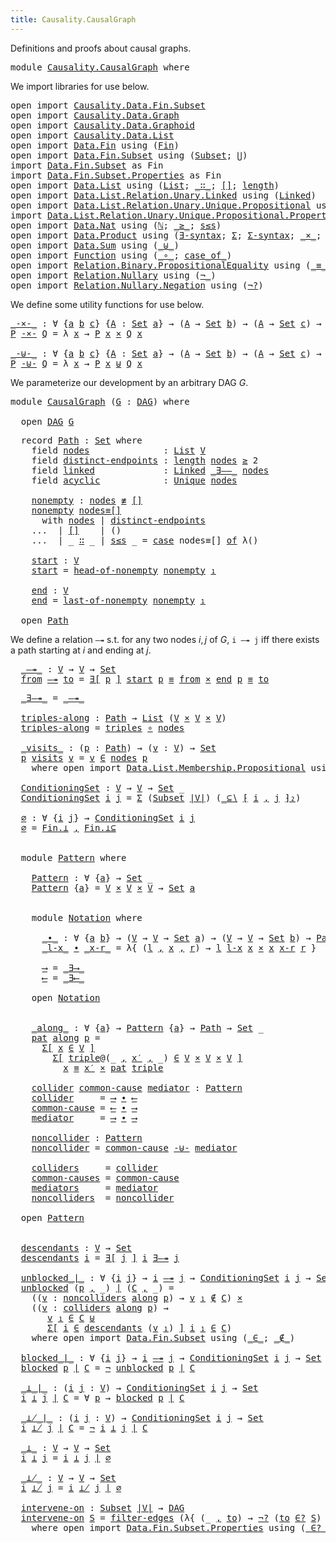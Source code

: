 ```yaml
---
title: Causality.CausalGraph
---
```



Definitions and proofs about causal graphs.

<pre class="Agda"><a id="93" class="Keyword">module</a> <a id="100" href="Causality.CausalGraph.html" class="Module">Causality.CausalGraph</a> <a id="122" class="Keyword">where</a>
</pre>
We import libraries for use below.

<pre class="Agda"><a id="177" class="Keyword">open</a> <a id="182" class="Keyword">import</a> <a id="189" href="Causality.Data.Fin.Subset.html" class="Module">Causality.Data.Fin.Subset</a>
<a id="215" class="Keyword">open</a> <a id="220" class="Keyword">import</a> <a id="227" href="Causality.Data.Graph.html" class="Module">Causality.Data.Graph</a>
<a id="248" class="Keyword">open</a> <a id="253" class="Keyword">import</a> <a id="260" href="Causality.Data.Graphoid.html" class="Module">Causality.Data.Graphoid</a>
<a id="284" class="Keyword">open</a> <a id="289" class="Keyword">import</a> <a id="296" href="Causality.Data.List.html" class="Module">Causality.Data.List</a>
<a id="316" class="Keyword">open</a> <a id="321" class="Keyword">import</a> <a id="328" href="Data.Fin.html" class="Module">Data.Fin</a> <a id="337" class="Keyword">using</a> <a id="343" class="Symbol">(</a><a id="344" href="Data.Fin.Base.html#1126" class="Datatype">Fin</a><a id="347" class="Symbol">)</a>
<a id="349" class="Keyword">open</a> <a id="354" class="Keyword">import</a> <a id="361" href="Data.Fin.Subset.html" class="Module">Data.Fin.Subset</a> <a id="377" class="Keyword">using</a> <a id="383" class="Symbol">(</a><a id="384" href="Data.Fin.Subset.html#1208" class="Function">Subset</a><a id="390" class="Symbol">;</a> <a id="392" href="Data.Fin.Subset.html#2527" class="Function">⋃</a><a id="393" class="Symbol">)</a>
<a id="395" class="Keyword">import</a> <a id="402" href="Data.Fin.Subset.html" class="Module">Data.Fin.Subset</a> <a id="418" class="Symbol">as</a> <a id="421" class="Module">Fin</a>
<a id="425" class="Keyword">import</a> <a id="432" href="Data.Fin.Subset.Properties.html" class="Module">Data.Fin.Subset.Properties</a> <a id="459" class="Symbol">as</a> <a id="462" class="Module">Fin</a>
<a id="466" class="Keyword">open</a> <a id="471" class="Keyword">import</a> <a id="478" href="Data.List.html" class="Module">Data.List</a> <a id="488" class="Keyword">using</a> <a id="494" class="Symbol">(</a><a id="495" href="Agda.Builtin.List.html#130" class="Datatype">List</a><a id="499" class="Symbol">;</a> <a id="501" href="Agda.Builtin.List.html#182" class="InductiveConstructor Operator">_∷_</a><a id="504" class="Symbol">;</a> <a id="506" href="Data.List.Base.html#10383" class="InductiveConstructor">[]</a><a id="508" class="Symbol">;</a> <a id="510" href="Data.List.Base.html#4864" class="Function">length</a><a id="516" class="Symbol">)</a>
<a id="518" class="Keyword">open</a> <a id="523" class="Keyword">import</a> <a id="530" href="Data.List.Relation.Unary.Linked.html" class="Module">Data.List.Relation.Unary.Linked</a> <a id="562" class="Keyword">using</a> <a id="568" class="Symbol">(</a><a id="569" href="Data.List.Relation.Unary.Linked.html#1390" class="Datatype">Linked</a><a id="575" class="Symbol">)</a>
<a id="577" class="Keyword">open</a> <a id="582" class="Keyword">import</a> <a id="589" href="Data.List.Relation.Unary.Unique.Propositional.html" class="Module">Data.List.Relation.Unary.Unique.Propositional</a> <a id="635" class="Keyword">using</a> <a id="641" class="Symbol">(</a><a id="642" href="Data.List.Relation.Unary.Unique.Setoid.html#719" class="Datatype">Unique</a><a id="648" class="Symbol">)</a>
<a id="650" class="Keyword">import</a> <a id="657" href="Data.List.Relation.Unary.Unique.Propositional.Properties.html" class="Module">Data.List.Relation.Unary.Unique.Propositional.Properties</a> <a id="714" class="Symbol">as</a> <a id="717" class="Module">Unique</a>
<a id="724" class="Keyword">open</a> <a id="729" class="Keyword">import</a> <a id="736" href="Data.Nat.html" class="Module">Data.Nat</a> <a id="745" class="Keyword">using</a> <a id="751" class="Symbol">(</a><a id="752" href="Agda.Builtin.Nat.html#186" class="Datatype">ℕ</a><a id="753" class="Symbol">;</a> <a id="755" href="Data.Nat.Base.html#1679" class="Function Operator">_≥_</a><a id="758" class="Symbol">;</a> <a id="760" href="Data.Nat.Base.html#1600" class="InductiveConstructor">s≤s</a><a id="763" class="Symbol">)</a>
<a id="765" class="Keyword">open</a> <a id="770" class="Keyword">import</a> <a id="777" href="Data.Product.html" class="Module">Data.Product</a> <a id="790" class="Keyword">using</a> <a id="796" class="Symbol">(</a><a id="797" href="Data.Product.html#1806" class="Function">∃-syntax</a><a id="805" class="Symbol">;</a> <a id="807" href="Agda.Builtin.Sigma.html#148" class="Record">Σ</a><a id="808" class="Symbol">;</a> <a id="810" href="Data.Product.html#916" class="Function">Σ-syntax</a><a id="818" class="Symbol">;</a> <a id="820" href="Data.Product.html#1167" class="Function Operator">_×_</a><a id="823" class="Symbol">;</a> <a id="825" href="Agda.Builtin.Sigma.html#218" class="InductiveConstructor Operator">_,_</a><a id="828" class="Symbol">)</a> <a id="830" class="Keyword">renaming</a> <a id="839" class="Symbol">(</a><a id="840" href="Agda.Builtin.Sigma.html#234" class="Field">proj₁</a> <a id="846" class="Symbol">to</a> <a id="849" class="Field">_₁</a><a id="851" class="Symbol">)</a>
<a id="853" class="Keyword">open</a> <a id="858" class="Keyword">import</a> <a id="865" href="Data.Sum.html" class="Module">Data.Sum</a> <a id="874" class="Keyword">using</a> <a id="880" class="Symbol">(</a><a id="881" href="Data.Sum.Base.html#734" class="Datatype Operator">_⊎_</a><a id="884" class="Symbol">)</a>
<a id="886" class="Keyword">open</a> <a id="891" class="Keyword">import</a> <a id="898" href="Function.html" class="Module">Function</a> <a id="907" class="Keyword">using</a> <a id="913" class="Symbol">(</a><a id="914" href="Function.Base.html#1031" class="Function Operator">_∘_</a><a id="917" class="Symbol">;</a> <a id="919" href="Function.Base.html#4121" class="Function Operator">case_of_</a><a id="927" class="Symbol">)</a>
<a id="929" class="Keyword">open</a> <a id="934" class="Keyword">import</a> <a id="941" href="Relation.Binary.PropositionalEquality.html" class="Module">Relation.Binary.PropositionalEquality</a> <a id="979" class="Keyword">using</a> <a id="985" class="Symbol">(</a><a id="986" href="Agda.Builtin.Equality.html#133" class="Datatype Operator">_≡_</a><a id="989" class="Symbol">;</a> <a id="991" href="Relation.Binary.PropositionalEquality.Core.html#830" class="Function Operator">_≢_</a><a id="994" class="Symbol">;</a> <a id="996" href="Agda.Builtin.Equality.html#190" class="InductiveConstructor">refl</a><a id="1000" class="Symbol">)</a>
<a id="1002" class="Keyword">open</a> <a id="1007" class="Keyword">import</a> <a id="1014" href="Relation.Nullary.html" class="Module">Relation.Nullary</a> <a id="1031" class="Keyword">using</a> <a id="1037" class="Symbol">(</a><a id="1038" href="Relation.Nullary.html#656" class="Function Operator">¬_</a><a id="1040" class="Symbol">)</a>
<a id="1042" class="Keyword">open</a> <a id="1047" class="Keyword">import</a> <a id="1054" href="Relation.Nullary.Negation.html" class="Module">Relation.Nullary.Negation</a> <a id="1080" class="Keyword">using</a> <a id="1086" class="Symbol">(</a><a id="1087" href="Relation.Nullary.Negation.Core.html#1355" class="Function">¬?</a><a id="1089" class="Symbol">)</a>
</pre>
We define some utility functions for use below.

<pre class="Agda"><a id="_-×-_"></a><a id="1153" href="Causality.CausalGraph.html#1153" class="Function Operator">_-×-_</a> <a id="1159" class="Symbol">:</a> <a id="1161" class="Symbol">∀</a> <a id="1163" class="Symbol">{</a><a id="1164" href="Causality.CausalGraph.html#1164" class="Bound">a</a> <a id="1166" href="Causality.CausalGraph.html#1166" class="Bound">b</a> <a id="1168" href="Causality.CausalGraph.html#1168" class="Bound">c</a><a id="1169" class="Symbol">}</a> <a id="1171" class="Symbol">{</a><a id="1172" href="Causality.CausalGraph.html#1172" class="Bound">A</a> <a id="1174" class="Symbol">:</a> <a id="1176" href="Agda.Primitive.html#320" class="Primitive">Set</a> <a id="1180" href="Causality.CausalGraph.html#1164" class="Bound">a</a><a id="1181" class="Symbol">}</a> <a id="1183" class="Symbol">→</a> <a id="1185" class="Symbol">(</a><a id="1186" href="Causality.CausalGraph.html#1172" class="Bound">A</a> <a id="1188" class="Symbol">→</a> <a id="1190" href="Agda.Primitive.html#320" class="Primitive">Set</a> <a id="1194" href="Causality.CausalGraph.html#1166" class="Bound">b</a><a id="1195" class="Symbol">)</a> <a id="1197" class="Symbol">→</a> <a id="1199" class="Symbol">(</a><a id="1200" href="Causality.CausalGraph.html#1172" class="Bound">A</a> <a id="1202" class="Symbol">→</a> <a id="1204" href="Agda.Primitive.html#320" class="Primitive">Set</a> <a id="1208" href="Causality.CausalGraph.html#1168" class="Bound">c</a><a id="1209" class="Symbol">)</a> <a id="1211" class="Symbol">→</a> <a id="1213" class="Symbol">(</a><a id="1214" href="Causality.CausalGraph.html#1172" class="Bound">A</a> <a id="1216" class="Symbol">→</a> <a id="1218" href="Agda.Primitive.html#320" class="Primitive">Set</a> <a id="1222" class="Symbol">_)</a>
<a id="1225" href="Causality.CausalGraph.html#1225" class="Bound">P</a> <a id="1227" href="Causality.CausalGraph.html#1153" class="Function Operator">-×-</a> <a id="1231" href="Causality.CausalGraph.html#1231" class="Bound">Q</a> <a id="1233" class="Symbol">=</a> <a id="1235" class="Symbol">λ</a> <a id="1237" href="Causality.CausalGraph.html#1237" class="Bound">x</a> <a id="1239" class="Symbol">→</a> <a id="1241" href="Causality.CausalGraph.html#1225" class="Bound">P</a> <a id="1243" href="Causality.CausalGraph.html#1237" class="Bound">x</a> <a id="1245" href="Data.Product.html#1167" class="Function Operator">×</a> <a id="1247" href="Causality.CausalGraph.html#1231" class="Bound">Q</a> <a id="1249" href="Causality.CausalGraph.html#1237" class="Bound">x</a>

<a id="_-⊎-_"></a><a id="1252" href="Causality.CausalGraph.html#1252" class="Function Operator">_-⊎-_</a> <a id="1258" class="Symbol">:</a> <a id="1260" class="Symbol">∀</a> <a id="1262" class="Symbol">{</a><a id="1263" href="Causality.CausalGraph.html#1263" class="Bound">a</a> <a id="1265" href="Causality.CausalGraph.html#1265" class="Bound">b</a> <a id="1267" href="Causality.CausalGraph.html#1267" class="Bound">c</a><a id="1268" class="Symbol">}</a> <a id="1270" class="Symbol">{</a><a id="1271" href="Causality.CausalGraph.html#1271" class="Bound">A</a> <a id="1273" class="Symbol">:</a> <a id="1275" href="Agda.Primitive.html#320" class="Primitive">Set</a> <a id="1279" href="Causality.CausalGraph.html#1263" class="Bound">a</a><a id="1280" class="Symbol">}</a> <a id="1282" class="Symbol">→</a> <a id="1284" class="Symbol">(</a><a id="1285" href="Causality.CausalGraph.html#1271" class="Bound">A</a> <a id="1287" class="Symbol">→</a> <a id="1289" href="Agda.Primitive.html#320" class="Primitive">Set</a> <a id="1293" href="Causality.CausalGraph.html#1265" class="Bound">b</a><a id="1294" class="Symbol">)</a> <a id="1296" class="Symbol">→</a> <a id="1298" class="Symbol">(</a><a id="1299" href="Causality.CausalGraph.html#1271" class="Bound">A</a> <a id="1301" class="Symbol">→</a> <a id="1303" href="Agda.Primitive.html#320" class="Primitive">Set</a> <a id="1307" href="Causality.CausalGraph.html#1267" class="Bound">c</a><a id="1308" class="Symbol">)</a> <a id="1310" class="Symbol">→</a> <a id="1312" class="Symbol">(</a><a id="1313" href="Causality.CausalGraph.html#1271" class="Bound">A</a> <a id="1315" class="Symbol">→</a> <a id="1317" href="Agda.Primitive.html#320" class="Primitive">Set</a> <a id="1321" class="Symbol">_)</a>
<a id="1324" href="Causality.CausalGraph.html#1324" class="Bound">P</a> <a id="1326" href="Causality.CausalGraph.html#1252" class="Function Operator">-⊎-</a> <a id="1330" href="Causality.CausalGraph.html#1330" class="Bound">Q</a> <a id="1332" class="Symbol">=</a> <a id="1334" class="Symbol">λ</a> <a id="1336" href="Causality.CausalGraph.html#1336" class="Bound">x</a> <a id="1338" class="Symbol">→</a> <a id="1340" href="Causality.CausalGraph.html#1324" class="Bound">P</a> <a id="1342" href="Causality.CausalGraph.html#1336" class="Bound">x</a> <a id="1344" href="Data.Sum.Base.html#734" class="Datatype Operator">⊎</a> <a id="1346" href="Causality.CausalGraph.html#1330" class="Bound">Q</a> <a id="1348" href="Causality.CausalGraph.html#1336" class="Bound">x</a>
</pre>
We parameterize our development by an arbitrary DAG $G$.

<pre class="Agda"><a id="1421" class="Keyword">module</a> <a id="CausalGraph"></a><a id="1428" href="Causality.CausalGraph.html#1428" class="Module">CausalGraph</a> <a id="1440" class="Symbol">(</a><a id="1441" href="Causality.CausalGraph.html#1441" class="Bound">G</a> <a id="1443" class="Symbol">:</a> <a id="1445" href="Causality.Data.Graph.html#2250" class="Record">DAG</a><a id="1448" class="Symbol">)</a> <a id="1450" class="Keyword">where</a>

  <a id="1459" class="Keyword">open</a> <a id="1464" href="Causality.Data.Graph.html#2250" class="Module">DAG</a> <a id="1468" href="Causality.CausalGraph.html#1441" class="Bound">G</a>
</pre>
<pre class="Agda">  <a id="1485" class="Keyword">record</a> <a id="CausalGraph.Path"></a><a id="1492" href="Causality.CausalGraph.html#1492" class="Record">Path</a> <a id="1497" class="Symbol">:</a> <a id="1499" href="Agda.Primitive.html#320" class="Primitive">Set</a> <a id="1503" class="Keyword">where</a>
    <a id="1513" class="Keyword">field</a> <a id="CausalGraph.Path.nodes"></a><a id="1519" href="Causality.CausalGraph.html#1519" class="Field">nodes</a>              <a id="1538" class="Symbol">:</a> <a id="1540" href="Agda.Builtin.List.html#130" class="Datatype">List</a> <a id="1545" href="Causality.Data.Graph.html#709" class="Function">V</a>
    <a id="1551" class="Keyword">field</a> <a id="CausalGraph.Path.distinct-endpoints"></a><a id="1557" href="Causality.CausalGraph.html#1557" class="Field">distinct-endpoints</a> <a id="1576" class="Symbol">:</a> <a id="1578" href="Data.List.Base.html#4864" class="Function">length</a> <a id="1585" href="Causality.CausalGraph.html#1519" class="Field">nodes</a> <a id="1591" href="Data.Nat.Base.html#1679" class="Function Operator">≥</a> <a id="1593" class="Number">2</a>
    <a id="1599" class="Keyword">field</a> <a id="CausalGraph.Path.linked"></a><a id="1605" href="Causality.CausalGraph.html#1605" class="Field">linked</a>             <a id="1624" class="Symbol">:</a> <a id="1626" href="Data.List.Relation.Unary.Linked.html#1390" class="Datatype">Linked</a> <a id="1633" href="Causality.Data.Graph.html#949" class="Function Operator">_∃——_</a> <a id="1639" href="Causality.CausalGraph.html#1519" class="Field">nodes</a>
    <a id="1649" class="Keyword">field</a> <a id="CausalGraph.Path.acyclic"></a><a id="1655" href="Causality.CausalGraph.html#1655" class="Field">acyclic</a>            <a id="1674" class="Symbol">:</a> <a id="1676" href="Data.List.Relation.Unary.Unique.Setoid.html#719" class="Datatype">Unique</a> <a id="1683" href="Causality.CausalGraph.html#1519" class="Field">nodes</a>

    <a id="CausalGraph.Path.nonempty"></a><a id="1694" href="Causality.CausalGraph.html#1694" class="Function">nonempty</a> <a id="1703" class="Symbol">:</a> <a id="1705" href="Causality.CausalGraph.html#1519" class="Field">nodes</a> <a id="1711" href="Relation.Binary.PropositionalEquality.Core.html#830" class="Function Operator">≢</a> <a id="1713" href="Agda.Builtin.List.html#167" class="InductiveConstructor">[]</a>
    <a id="1720" href="Causality.CausalGraph.html#1694" class="Function">nonempty</a> <a id="1729" href="Causality.CausalGraph.html#1729" class="Bound">nodes≡[]</a>
      <a id="1744" class="Keyword">with</a> <a id="1749" href="Causality.CausalGraph.html#1519" class="Field">nodes</a> <a id="1755" class="Symbol">|</a> <a id="1757" href="Causality.CausalGraph.html#1557" class="Field">distinct-endpoints</a>
    <a id="1780" class="Symbol">...</a>  <a id="1785" class="Symbol">|</a> <a id="1787" href="Agda.Builtin.List.html#167" class="InductiveConstructor">[]</a>    <a id="1793" class="Symbol">|</a> <a id="1795" class="Symbol">()</a>
    <a id="1802" class="Symbol">...</a>  <a id="1807" class="Symbol">|</a> <a id="1809" class="Symbol">_</a> <a id="1811" href="Agda.Builtin.List.html#182" class="InductiveConstructor Operator">∷</a> <a id="1813" class="Symbol">_</a> <a id="1815" class="Symbol">|</a> <a id="1817" href="Data.Nat.Base.html#1600" class="InductiveConstructor">s≤s</a> <a id="1821" class="Symbol">_</a> <a id="1823" class="Symbol">=</a> <a id="1825" href="Function.Base.html#4121" class="Function Operator">case</a> <a id="1830" class="Bound">nodes≡[]</a> <a id="1839" href="Function.Base.html#4121" class="Function Operator">of</a> <a id="1842" class="Symbol">λ()</a>

    <a id="CausalGraph.Path.start"></a><a id="1851" href="Causality.CausalGraph.html#1851" class="Function">start</a> <a id="1857" class="Symbol">:</a> <a id="1859" href="Causality.Data.Graph.html#709" class="Function">V</a>
    <a id="1865" href="Causality.CausalGraph.html#1851" class="Function">start</a> <a id="1871" class="Symbol">=</a> <a id="1873" href="Causality.Data.List.html#1122" class="Function">head-of-nonempty</a> <a id="1890" href="Causality.CausalGraph.html#1694" class="Function">nonempty</a> <a id="1899" href="Causality.CausalGraph.html#849" class="Field Operator">₁</a>

    <a id="CausalGraph.Path.end"></a><a id="1906" href="Causality.CausalGraph.html#1906" class="Function">end</a> <a id="1910" class="Symbol">:</a> <a id="1912" href="Causality.Data.Graph.html#709" class="Function">V</a>
    <a id="1918" href="Causality.CausalGraph.html#1906" class="Function">end</a> <a id="1922" class="Symbol">=</a> <a id="1924" href="Causality.Data.List.html#839" class="Function">last-of-nonempty</a> <a id="1941" href="Causality.CausalGraph.html#1694" class="Function">nonempty</a> <a id="1950" href="Causality.CausalGraph.html#849" class="Field Operator">₁</a>

  <a id="1955" class="Keyword">open</a> <a id="1960" href="Causality.CausalGraph.html#1492" class="Module">Path</a>
</pre>
We define a relation `—↠` s.t. for any two nodes $i, j$ of $G$, `i —↠ j` iff there exists a path starting at $i$ and ending at $j$.

<pre class="Agda">  <a id="CausalGraph._—↠_"></a><a id="2113" href="Causality.CausalGraph.html#2113" class="Function Operator">_—↠_</a> <a id="2118" class="Symbol">:</a> <a id="2120" href="Causality.Data.Graph.html#709" class="Function">V</a> <a id="2122" class="Symbol">→</a> <a id="2124" href="Causality.Data.Graph.html#709" class="Function">V</a> <a id="2126" class="Symbol">→</a> <a id="2128" href="Agda.Primitive.html#320" class="Primitive">Set</a>
  <a id="2134" href="Causality.CausalGraph.html#2134" class="Bound">from</a> <a id="2139" href="Causality.CausalGraph.html#2113" class="Function Operator">—↠</a> <a id="2142" href="Causality.CausalGraph.html#2142" class="Bound">to</a> <a id="2145" class="Symbol">=</a> <a id="2147" href="Data.Product.html#1806" class="Function">∃[</a> <a id="2150" href="Causality.CausalGraph.html#2150" class="Bound">p</a> <a id="2152" href="Data.Product.html#1806" class="Function">]</a> <a id="2154" href="Causality.CausalGraph.html#1851" class="Function">start</a> <a id="2160" href="Causality.CausalGraph.html#2150" class="Bound">p</a> <a id="2162" href="Agda.Builtin.Equality.html#133" class="Datatype Operator">≡</a> <a id="2164" href="Causality.CausalGraph.html#2134" class="Bound">from</a> <a id="2169" href="Data.Product.html#1167" class="Function Operator">×</a> <a id="2171" href="Causality.CausalGraph.html#1906" class="Function">end</a> <a id="2175" href="Causality.CausalGraph.html#2150" class="Bound">p</a> <a id="2177" href="Agda.Builtin.Equality.html#133" class="Datatype Operator">≡</a> <a id="2179" href="Causality.CausalGraph.html#2142" class="Bound">to</a>
</pre>


<pre class="Agda">  <a id="CausalGraph._∃—↠_"></a><a id="2199" href="Causality.CausalGraph.html#2199" class="Function Operator">_∃—↠_</a> <a id="2205" class="Symbol">=</a> <a id="2207" href="Causality.CausalGraph.html#2113" class="Function Operator">_—↠_</a>

  <a id="CausalGraph.triples-along"></a><a id="2215" href="Causality.CausalGraph.html#2215" class="Function">triples-along</a> <a id="2229" class="Symbol">:</a> <a id="2231" href="Causality.CausalGraph.html#1492" class="Record">Path</a> <a id="2236" class="Symbol">→</a> <a id="2238" href="Agda.Builtin.List.html#130" class="Datatype">List</a> <a id="2243" class="Symbol">(</a><a id="2244" href="Causality.Data.Graph.html#709" class="Function">V</a> <a id="2246" href="Data.Product.html#1167" class="Function Operator">×</a> <a id="2248" href="Causality.Data.Graph.html#709" class="Function">V</a> <a id="2250" href="Data.Product.html#1167" class="Function Operator">×</a> <a id="2252" href="Causality.Data.Graph.html#709" class="Function">V</a><a id="2253" class="Symbol">)</a>
  <a id="2257" href="Causality.CausalGraph.html#2215" class="Function">triples-along</a> <a id="2271" class="Symbol">=</a> <a id="2273" href="Causality.Data.List.html#372" class="Function">triples</a> <a id="2281" href="Function.Base.html#1031" class="Function Operator">∘</a> <a id="2283" href="Causality.CausalGraph.html#1519" class="Field">nodes</a>

  <a id="CausalGraph._visits_"></a><a id="2292" href="Causality.CausalGraph.html#2292" class="Function Operator">_visits_</a> <a id="2301" class="Symbol">:</a> <a id="2303" class="Symbol">(</a><a id="2304" href="Causality.CausalGraph.html#2304" class="Bound">p</a> <a id="2306" class="Symbol">:</a> <a id="2308" href="Causality.CausalGraph.html#1492" class="Record">Path</a><a id="2312" class="Symbol">)</a> <a id="2314" class="Symbol">→</a> <a id="2316" class="Symbol">(</a><a id="2317" href="Causality.CausalGraph.html#2317" class="Bound">v</a> <a id="2319" class="Symbol">:</a> <a id="2321" href="Causality.Data.Graph.html#709" class="Function">V</a><a id="2322" class="Symbol">)</a> <a id="2324" class="Symbol">→</a> <a id="2326" href="Agda.Primitive.html#320" class="Primitive">Set</a>
  <a id="2332" href="Causality.CausalGraph.html#2332" class="Bound">p</a> <a id="2334" href="Causality.CausalGraph.html#2292" class="Function Operator">visits</a> <a id="2341" href="Causality.CausalGraph.html#2341" class="Bound">v</a> <a id="2343" class="Symbol">=</a> <a id="2345" href="Causality.CausalGraph.html#2341" class="Bound">v</a> <a id="2347" href="Data.List.Membership.Setoid.html#887" class="Function Operator">∈</a> <a id="2349" href="Causality.CausalGraph.html#1519" class="Field">nodes</a> <a id="2355" href="Causality.CausalGraph.html#2332" class="Bound">p</a>
    <a id="2361" class="Keyword">where</a> <a id="2367" class="Keyword">open</a> <a id="2372" class="Keyword">import</a> <a id="2379" href="Data.List.Membership.Propositional.html" class="Module">Data.List.Membership.Propositional</a> <a id="2414" class="Keyword">using</a> <a id="2420" class="Symbol">(</a><a id="2421" href="Data.List.Membership.Setoid.html#887" class="Function Operator">_∈_</a><a id="2424" class="Symbol">)</a>

  <a id="CausalGraph.ConditioningSet"></a><a id="2429" href="Causality.CausalGraph.html#2429" class="Function">ConditioningSet</a> <a id="2445" class="Symbol">:</a> <a id="2447" href="Causality.Data.Graph.html#709" class="Function">V</a> <a id="2449" class="Symbol">→</a> <a id="2451" href="Causality.Data.Graph.html#709" class="Function">V</a> <a id="2453" class="Symbol">→</a> <a id="2455" href="Agda.Primitive.html#320" class="Primitive">Set</a> <a id="2459" class="Symbol">_</a>
  <a id="2463" href="Causality.CausalGraph.html#2429" class="Function">ConditioningSet</a> <a id="2479" href="Causality.CausalGraph.html#2479" class="Bound">i</a> <a id="2481" href="Causality.CausalGraph.html#2481" class="Bound">j</a> <a id="2483" class="Symbol">=</a> <a id="2485" href="Agda.Builtin.Sigma.html#148" class="Record">Σ</a> <a id="2487" class="Symbol">(</a><a id="2488" href="Data.Fin.Subset.html#1208" class="Function">Subset</a> <a id="2495" href="Causality.Data.Graph.html#698" class="Function">|V|</a><a id="2498" class="Symbol">)</a> <a id="2500" class="Symbol">(</a><a id="2501" href="Causality.Data.Fin.Subset.html#287" class="Function Operator">_⊆∖</a> <a id="2505" href="Causality.Data.Fin.Subset.html#350" class="Function Operator">⁅</a> <a id="2507" href="Causality.CausalGraph.html#2479" class="Bound">i</a> <a id="2509" href="Agda.Builtin.Sigma.html#218" class="InductiveConstructor Operator">,</a> <a id="2511" href="Causality.CausalGraph.html#2481" class="Bound">j</a> <a id="2513" href="Causality.Data.Fin.Subset.html#350" class="Function Operator">⁆₂</a><a id="2515" class="Symbol">)</a>

  <a id="CausalGraph.∅"></a><a id="2520" href="Causality.CausalGraph.html#2520" class="Function">∅</a> <a id="2522" class="Symbol">:</a> <a id="2524" class="Symbol">∀</a> <a id="2526" class="Symbol">{</a><a id="2527" href="Causality.CausalGraph.html#2527" class="Bound">i</a> <a id="2529" href="Causality.CausalGraph.html#2529" class="Bound">j</a><a id="2530" class="Symbol">}</a> <a id="2532" class="Symbol">→</a> <a id="2534" href="Causality.CausalGraph.html#2429" class="Function">ConditioningSet</a> <a id="2550" href="Causality.CausalGraph.html#2527" class="Bound">i</a> <a id="2552" href="Causality.CausalGraph.html#2529" class="Bound">j</a>
  <a id="2556" href="Causality.CausalGraph.html#2520" class="Function">∅</a> <a id="2558" class="Symbol">=</a> <a id="2560" href="Data.Fin.Subset.html#1357" class="Function">Fin.⊥</a> <a id="2566" href="Agda.Builtin.Sigma.html#218" class="InductiveConstructor Operator">,</a> <a id="2568" href="Data.Fin.Subset.Properties.html#4358" class="Function">Fin.⊥⊆</a>


  <a id="2579" class="Keyword">module</a> <a id="CausalGraph.Pattern"></a><a id="2586" href="Causality.CausalGraph.html#2586" class="Module">Pattern</a> <a id="2594" class="Keyword">where</a>

    <a id="CausalGraph.Pattern.Pattern"></a><a id="2605" href="Causality.CausalGraph.html#2605" class="Function">Pattern</a> <a id="2613" class="Symbol">:</a> <a id="2615" class="Symbol">∀</a> <a id="2617" class="Symbol">{</a><a id="2618" href="Causality.CausalGraph.html#2618" class="Bound">a</a><a id="2619" class="Symbol">}</a> <a id="2621" class="Symbol">→</a> <a id="2623" href="Agda.Primitive.html#320" class="Primitive">Set</a> <a id="2627" class="Symbol">_</a>
    <a id="2633" href="Causality.CausalGraph.html#2605" class="Function">Pattern</a> <a id="2641" class="Symbol">{</a><a id="2642" href="Causality.CausalGraph.html#2642" class="Bound">a</a><a id="2643" class="Symbol">}</a> <a id="2645" class="Symbol">=</a> <a id="2647" href="Causality.Data.Graph.html#709" class="Function">V</a> <a id="2649" href="Data.Product.html#1167" class="Function Operator">×</a> <a id="2651" href="Causality.Data.Graph.html#709" class="Function">V</a> <a id="2653" href="Data.Product.html#1167" class="Function Operator">×</a> <a id="2655" href="Causality.Data.Graph.html#709" class="Function">V</a> <a id="2657" class="Symbol">→</a> <a id="2659" href="Agda.Primitive.html#320" class="Primitive">Set</a> <a id="2663" href="Causality.CausalGraph.html#2642" class="Bound">a</a>


    <a id="2671" class="Keyword">module</a> <a id="CausalGraph.Pattern.Notation"></a><a id="2678" href="Causality.CausalGraph.html#2678" class="Module">Notation</a> <a id="2687" class="Keyword">where</a>

      <a id="CausalGraph.Pattern.Notation._∙_"></a><a id="2700" href="Causality.CausalGraph.html#2700" class="Function Operator">_∙_</a> <a id="2704" class="Symbol">:</a> <a id="2706" class="Symbol">∀</a> <a id="2708" class="Symbol">{</a><a id="2709" href="Causality.CausalGraph.html#2709" class="Bound">a</a> <a id="2711" href="Causality.CausalGraph.html#2711" class="Bound">b</a><a id="2712" class="Symbol">}</a> <a id="2714" class="Symbol">→</a> <a id="2716" class="Symbol">(</a><a id="2717" href="Causality.Data.Graph.html#709" class="Function">V</a> <a id="2719" class="Symbol">→</a> <a id="2721" href="Causality.Data.Graph.html#709" class="Function">V</a> <a id="2723" class="Symbol">→</a> <a id="2725" href="Agda.Primitive.html#320" class="Primitive">Set</a> <a id="2729" href="Causality.CausalGraph.html#2709" class="Bound">a</a><a id="2730" class="Symbol">)</a> <a id="2732" class="Symbol">→</a> <a id="2734" class="Symbol">(</a><a id="2735" href="Causality.Data.Graph.html#709" class="Function">V</a> <a id="2737" class="Symbol">→</a> <a id="2739" href="Causality.Data.Graph.html#709" class="Function">V</a> <a id="2741" class="Symbol">→</a> <a id="2743" href="Agda.Primitive.html#320" class="Primitive">Set</a> <a id="2747" href="Causality.CausalGraph.html#2711" class="Bound">b</a><a id="2748" class="Symbol">)</a> <a id="2750" class="Symbol">→</a> <a id="2752" href="Causality.CausalGraph.html#2605" class="Function">Pattern</a>
      <a id="2766" href="Causality.CausalGraph.html#2766" class="Bound Operator">_l-x_</a> <a id="2772" href="Causality.CausalGraph.html#2700" class="Function Operator">∙</a> <a id="2774" href="Causality.CausalGraph.html#2774" class="Bound Operator">_x-r_</a> <a id="2780" class="Symbol">=</a> <a id="2782" class="Symbol">λ{</a> <a id="2785" class="Symbol">(</a><a id="2786" href="Causality.CausalGraph.html#2786" class="Bound">l</a> <a id="2788" href="Agda.Builtin.Sigma.html#218" class="InductiveConstructor Operator">,</a> <a id="2790" href="Causality.CausalGraph.html#2790" class="Bound">x</a> <a id="2792" href="Agda.Builtin.Sigma.html#218" class="InductiveConstructor Operator">,</a> <a id="2794" href="Causality.CausalGraph.html#2794" class="Bound">r</a><a id="2795" class="Symbol">)</a> <a id="2797" class="Symbol">→</a> <a id="2799" href="Causality.CausalGraph.html#2786" class="Bound">l</a> <a id="2801" href="Causality.CausalGraph.html#2766" class="Bound Operator">l-x</a> <a id="2805" href="Causality.CausalGraph.html#2790" class="Bound">x</a> <a id="2807" href="Data.Product.html#1167" class="Function Operator">×</a> <a id="2809" href="Causality.CausalGraph.html#2790" class="Bound">x</a> <a id="2811" href="Causality.CausalGraph.html#2774" class="Bound Operator">x-r</a> <a id="2815" href="Causality.CausalGraph.html#2794" class="Bound">r</a> <a id="2817" class="Symbol">}</a>

      <a id="CausalGraph.Pattern.Notation.⟶"></a><a id="2826" href="Causality.CausalGraph.html#2826" class="Function">⟶</a> <a id="2828" class="Symbol">=</a> <a id="2830" href="Causality.Data.Graph.html#786" class="Function Operator">_∃⟶_</a>
      <a id="CausalGraph.Pattern.Notation.⟵"></a><a id="2841" href="Causality.CausalGraph.html#2841" class="Function">⟵</a> <a id="2843" class="Symbol">=</a> <a id="2845" href="Causality.Data.Graph.html#904" class="Function Operator">_∃⟵_</a>

    <a id="2855" class="Keyword">open</a> <a id="2860" href="Causality.CausalGraph.html#2678" class="Module">Notation</a>


    <a id="CausalGraph.Pattern._along_"></a><a id="2875" href="Causality.CausalGraph.html#2875" class="Function Operator">_along_</a> <a id="2883" class="Symbol">:</a> <a id="2885" class="Symbol">∀</a> <a id="2887" class="Symbol">{</a><a id="2888" href="Causality.CausalGraph.html#2888" class="Bound">a</a><a id="2889" class="Symbol">}</a> <a id="2891" class="Symbol">→</a> <a id="2893" href="Causality.CausalGraph.html#2605" class="Function">Pattern</a> <a id="2901" class="Symbol">{</a><a id="2902" href="Causality.CausalGraph.html#2888" class="Bound">a</a><a id="2903" class="Symbol">}</a> <a id="2905" class="Symbol">→</a> <a id="2907" href="Causality.CausalGraph.html#1492" class="Record">Path</a> <a id="2912" class="Symbol">→</a> <a id="2914" href="Agda.Primitive.html#320" class="Primitive">Set</a> <a id="2918" class="Symbol">_</a>
    <a id="2924" href="Causality.CausalGraph.html#2924" class="Bound">pat</a> <a id="2928" href="Causality.CausalGraph.html#2875" class="Function Operator">along</a> <a id="2934" href="Causality.CausalGraph.html#2934" class="Bound">p</a> <a id="2936" class="Symbol">=</a>
      <a id="2944" href="Data.Product.html#916" class="Function">Σ[</a> <a id="2947" href="Causality.CausalGraph.html#2947" class="Bound">x</a> <a id="2949" href="Data.Product.html#916" class="Function">∈</a> <a id="2951" href="Causality.Data.Graph.html#709" class="Function">V</a> <a id="2953" href="Data.Product.html#916" class="Function">]</a>
        <a id="2963" href="Data.Product.html#916" class="Function">Σ[</a> <a id="2966" href="Causality.CausalGraph.html#2966" class="Bound">triple</a><a id="2972" class="Symbol">@(_</a> <a id="2976" href="Agda.Builtin.Sigma.html#218" class="InductiveConstructor Operator">,</a> <a id="2978" href="Causality.CausalGraph.html#2978" class="Bound">x′</a> <a id="2981" href="Agda.Builtin.Sigma.html#218" class="InductiveConstructor Operator">,</a> <a id="2983" class="Symbol">_)</a> <a id="2986" href="Data.Product.html#916" class="Function">∈</a> <a id="2988" href="Causality.Data.Graph.html#709" class="Function">V</a> <a id="2990" href="Data.Product.html#1167" class="Function Operator">×</a> <a id="2992" href="Causality.Data.Graph.html#709" class="Function">V</a> <a id="2994" href="Data.Product.html#1167" class="Function Operator">×</a> <a id="2996" href="Causality.Data.Graph.html#709" class="Function">V</a> <a id="2998" href="Data.Product.html#916" class="Function">]</a>
          <a id="3010" href="Causality.CausalGraph.html#2947" class="Bound">x</a> <a id="3012" href="Agda.Builtin.Equality.html#133" class="Datatype Operator">≡</a> <a id="3014" href="Causality.CausalGraph.html#2978" class="Bound">x′</a> <a id="3017" href="Data.Product.html#1167" class="Function Operator">×</a> <a id="3019" href="Causality.CausalGraph.html#2924" class="Bound">pat</a> <a id="3023" href="Causality.CausalGraph.html#2966" class="Bound">triple</a>

    <a id="CausalGraph.Pattern.collider"></a><a id="3035" href="Causality.CausalGraph.html#3035" class="Function">collider</a> <a id="CausalGraph.Pattern.common-cause"></a><a id="3044" href="Causality.CausalGraph.html#3044" class="Function">common-cause</a> <a id="CausalGraph.Pattern.mediator"></a><a id="3057" href="Causality.CausalGraph.html#3057" class="Function">mediator</a> <a id="3066" class="Symbol">:</a> <a id="3068" href="Causality.CausalGraph.html#2605" class="Function">Pattern</a>
    <a id="3080" href="Causality.CausalGraph.html#3035" class="Function">collider</a>     <a id="3093" class="Symbol">=</a> <a id="3095" href="Causality.CausalGraph.html#2826" class="Function">⟶</a> <a id="3097" href="Causality.CausalGraph.html#2700" class="Function Operator">∙</a> <a id="3099" href="Causality.CausalGraph.html#2841" class="Function">⟵</a>
    <a id="3105" href="Causality.CausalGraph.html#3044" class="Function">common-cause</a> <a id="3118" class="Symbol">=</a> <a id="3120" href="Causality.CausalGraph.html#2841" class="Function">⟵</a> <a id="3122" href="Causality.CausalGraph.html#2700" class="Function Operator">∙</a> <a id="3124" href="Causality.CausalGraph.html#2826" class="Function">⟶</a>
    <a id="3130" href="Causality.CausalGraph.html#3057" class="Function">mediator</a>     <a id="3143" class="Symbol">=</a> <a id="3145" href="Causality.CausalGraph.html#2826" class="Function">⟶</a> <a id="3147" href="Causality.CausalGraph.html#2700" class="Function Operator">∙</a> <a id="3149" href="Causality.CausalGraph.html#2826" class="Function">⟶</a>

    <a id="CausalGraph.Pattern.noncollider"></a><a id="3156" href="Causality.CausalGraph.html#3156" class="Function">noncollider</a> <a id="3168" class="Symbol">:</a> <a id="3170" href="Causality.CausalGraph.html#2605" class="Function">Pattern</a>
    <a id="3182" href="Causality.CausalGraph.html#3156" class="Function">noncollider</a> <a id="3194" class="Symbol">=</a> <a id="3196" href="Causality.CausalGraph.html#3044" class="Function">common-cause</a> <a id="3209" href="Causality.CausalGraph.html#1252" class="Function Operator">-⊎-</a> <a id="3213" href="Causality.CausalGraph.html#3057" class="Function">mediator</a>

    <a id="CausalGraph.Pattern.colliders"></a><a id="3227" href="Causality.CausalGraph.html#3227" class="Function">colliders</a>     <a id="3241" class="Symbol">=</a> <a id="3243" href="Causality.CausalGraph.html#3035" class="Function">collider</a>
    <a id="CausalGraph.Pattern.common-causes"></a><a id="3256" href="Causality.CausalGraph.html#3256" class="Function">common-causes</a> <a id="3270" class="Symbol">=</a> <a id="3272" href="Causality.CausalGraph.html#3044" class="Function">common-cause</a>
    <a id="CausalGraph.Pattern.mediators"></a><a id="3289" href="Causality.CausalGraph.html#3289" class="Function">mediators</a>     <a id="3303" class="Symbol">=</a> <a id="3305" href="Causality.CausalGraph.html#3057" class="Function">mediator</a>
    <a id="CausalGraph.Pattern.noncolliders"></a><a id="3318" href="Causality.CausalGraph.html#3318" class="Function">noncolliders</a>  <a id="3332" class="Symbol">=</a> <a id="3334" href="Causality.CausalGraph.html#3156" class="Function">noncollider</a>

  <a id="3349" class="Keyword">open</a> <a id="3354" href="Causality.CausalGraph.html#2586" class="Module">Pattern</a>


  <a id="CausalGraph.descendants"></a><a id="3366" href="Causality.CausalGraph.html#3366" class="Function">descendants</a> <a id="3378" class="Symbol">:</a> <a id="3380" href="Causality.Data.Graph.html#709" class="Function">V</a> <a id="3382" class="Symbol">→</a> <a id="3384" href="Agda.Primitive.html#320" class="Primitive">Set</a>
  <a id="3390" href="Causality.CausalGraph.html#3366" class="Function">descendants</a> <a id="3402" href="Causality.CausalGraph.html#3402" class="Bound">i</a> <a id="3404" class="Symbol">=</a> <a id="3406" href="Data.Product.html#1806" class="Function">∃[</a> <a id="3409" href="Causality.CausalGraph.html#3409" class="Bound">j</a> <a id="3411" href="Data.Product.html#1806" class="Function">]</a> <a id="3413" href="Causality.CausalGraph.html#3402" class="Bound">i</a> <a id="3415" href="Causality.CausalGraph.html#2199" class="Function Operator">∃—↠</a> <a id="3419" href="Causality.CausalGraph.html#3409" class="Bound">j</a>

  <a id="CausalGraph.unblocked_∣_"></a><a id="3424" href="Causality.CausalGraph.html#3424" class="Function Operator">unblocked_∣_</a> <a id="3437" class="Symbol">:</a> <a id="3439" class="Symbol">∀</a> <a id="3441" class="Symbol">{</a><a id="3442" href="Causality.CausalGraph.html#3442" class="Bound">i</a> <a id="3444" href="Causality.CausalGraph.html#3444" class="Bound">j</a><a id="3445" class="Symbol">}</a> <a id="3447" class="Symbol">→</a> <a id="3449" href="Causality.CausalGraph.html#3442" class="Bound">i</a> <a id="3451" href="Causality.CausalGraph.html#2113" class="Function Operator">—↠</a> <a id="3454" href="Causality.CausalGraph.html#3444" class="Bound">j</a> <a id="3456" class="Symbol">→</a> <a id="3458" href="Causality.CausalGraph.html#2429" class="Function">ConditioningSet</a> <a id="3474" href="Causality.CausalGraph.html#3442" class="Bound">i</a> <a id="3476" href="Causality.CausalGraph.html#3444" class="Bound">j</a> <a id="3478" class="Symbol">→</a> <a id="3480" href="Agda.Primitive.html#320" class="Primitive">Set</a>
  <a id="3486" href="Causality.CausalGraph.html#3424" class="Function Operator">unblocked</a> <a id="3496" class="Symbol">(</a><a id="3497" href="Causality.CausalGraph.html#3497" class="Bound">p</a> <a id="3499" href="Agda.Builtin.Sigma.html#218" class="InductiveConstructor Operator">,</a> <a id="3501" class="Symbol">_)</a> <a id="3504" href="Causality.CausalGraph.html#3424" class="Function Operator">∣</a> <a id="3506" class="Symbol">(</a><a id="3507" href="Causality.CausalGraph.html#3507" class="Bound">C</a> <a id="3509" href="Agda.Builtin.Sigma.html#218" class="InductiveConstructor Operator">,</a> <a id="3511" class="Symbol">_)</a> <a id="3514" class="Symbol">=</a>
    <a id="3520" class="Symbol">((</a><a id="3522" href="Causality.CausalGraph.html#3522" class="Bound">v</a> <a id="3524" class="Symbol">:</a> <a id="3526" href="Causality.CausalGraph.html#3318" class="Function">noncolliders</a> <a id="3539" href="Causality.CausalGraph.html#2875" class="Function Operator">along</a> <a id="3545" href="Causality.CausalGraph.html#3497" class="Bound">p</a><a id="3546" class="Symbol">)</a> <a id="3548" class="Symbol">→</a> <a id="3550" href="Causality.CausalGraph.html#3522" class="Bound">v</a> <a id="3552" href="Causality.CausalGraph.html#849" class="Field Operator">₁</a> <a id="3554" href="Data.Fin.Subset.html#1778" class="Function Operator">∉</a> <a id="3556" href="Causality.CausalGraph.html#3507" class="Bound">C</a><a id="3557" class="Symbol">)</a> <a id="3559" href="Data.Product.html#1167" class="Function Operator">×</a>
    <a id="3565" class="Symbol">((</a><a id="3567" href="Causality.CausalGraph.html#3567" class="Bound">v</a> <a id="3569" class="Symbol">:</a> <a id="3571" href="Causality.CausalGraph.html#3227" class="Function">colliders</a> <a id="3581" href="Causality.CausalGraph.html#2875" class="Function Operator">along</a> <a id="3587" href="Causality.CausalGraph.html#3497" class="Bound">p</a><a id="3588" class="Symbol">)</a> <a id="3590" class="Symbol">→</a>
       <a id="3599" href="Causality.CausalGraph.html#3567" class="Bound">v</a> <a id="3601" href="Causality.CausalGraph.html#849" class="Field Operator">₁</a> <a id="3603" href="Data.Fin.Subset.html#1724" class="Function Operator">∈</a> <a id="3605" href="Causality.CausalGraph.html#3507" class="Bound">C</a> <a id="3607" href="Data.Sum.Base.html#734" class="Datatype Operator">⊎</a>
       <a id="3616" href="Data.Product.html#916" class="Function">Σ[</a> <a id="3619" href="Causality.CausalGraph.html#3619" class="Bound">i</a> <a id="3621" href="Data.Product.html#916" class="Function">∈</a> <a id="3623" href="Causality.CausalGraph.html#3366" class="Function">descendants</a> <a id="3635" class="Symbol">(</a><a id="3636" href="Causality.CausalGraph.html#3567" class="Bound">v</a> <a id="3638" href="Causality.CausalGraph.html#849" class="Field Operator">₁</a><a id="3639" class="Symbol">)</a> <a id="3641" href="Data.Product.html#916" class="Function">]</a> <a id="3643" href="Causality.CausalGraph.html#3619" class="Bound">i</a> <a id="3645" href="Causality.CausalGraph.html#849" class="Field Operator">₁</a> <a id="3647" href="Data.Fin.Subset.html#1724" class="Function Operator">∈</a> <a id="3649" href="Causality.CausalGraph.html#3507" class="Bound">C</a><a id="3650" class="Symbol">)</a>
    <a id="3656" class="Keyword">where</a> <a id="3662" class="Keyword">open</a> <a id="3667" class="Keyword">import</a> <a id="3674" href="Data.Fin.Subset.html" class="Module">Data.Fin.Subset</a> <a id="3690" class="Keyword">using</a> <a id="3696" class="Symbol">(</a><a id="3697" href="Data.Fin.Subset.html#1724" class="Function Operator">_∈_</a><a id="3700" class="Symbol">;</a> <a id="3702" href="Data.Fin.Subset.html#1778" class="Function Operator">_∉_</a><a id="3705" class="Symbol">)</a>

  <a id="CausalGraph.blocked_∣_"></a><a id="3710" href="Causality.CausalGraph.html#3710" class="Function Operator">blocked_∣_</a> <a id="3721" class="Symbol">:</a> <a id="3723" class="Symbol">∀</a> <a id="3725" class="Symbol">{</a><a id="3726" href="Causality.CausalGraph.html#3726" class="Bound">i</a> <a id="3728" href="Causality.CausalGraph.html#3728" class="Bound">j</a><a id="3729" class="Symbol">}</a> <a id="3731" class="Symbol">→</a> <a id="3733" href="Causality.CausalGraph.html#3726" class="Bound">i</a> <a id="3735" href="Causality.CausalGraph.html#2113" class="Function Operator">—↠</a> <a id="3738" href="Causality.CausalGraph.html#3728" class="Bound">j</a> <a id="3740" class="Symbol">→</a> <a id="3742" href="Causality.CausalGraph.html#2429" class="Function">ConditioningSet</a> <a id="3758" href="Causality.CausalGraph.html#3726" class="Bound">i</a> <a id="3760" href="Causality.CausalGraph.html#3728" class="Bound">j</a> <a id="3762" class="Symbol">→</a> <a id="3764" href="Agda.Primitive.html#320" class="Primitive">Set</a>
  <a id="3770" href="Causality.CausalGraph.html#3710" class="Function Operator">blocked</a> <a id="3778" href="Causality.CausalGraph.html#3778" class="Bound">p</a> <a id="3780" href="Causality.CausalGraph.html#3710" class="Function Operator">∣</a> <a id="3782" href="Causality.CausalGraph.html#3782" class="Bound">C</a> <a id="3784" class="Symbol">=</a> <a id="3786" href="Relation.Nullary.html#656" class="Function Operator">¬</a> <a id="3788" href="Causality.CausalGraph.html#3424" class="Function Operator">unblocked</a> <a id="3798" href="Causality.CausalGraph.html#3778" class="Bound">p</a> <a id="3800" href="Causality.CausalGraph.html#3424" class="Function Operator">∣</a> <a id="3802" href="Causality.CausalGraph.html#3782" class="Bound">C</a>

  <a id="CausalGraph._⊥_∣_"></a><a id="3807" href="Causality.CausalGraph.html#3807" class="Function Operator">_⊥_∣_</a> <a id="3813" class="Symbol">:</a> <a id="3815" class="Symbol">(</a><a id="3816" href="Causality.CausalGraph.html#3816" class="Bound">i</a> <a id="3818" href="Causality.CausalGraph.html#3818" class="Bound">j</a> <a id="3820" class="Symbol">:</a> <a id="3822" href="Causality.Data.Graph.html#709" class="Function">V</a><a id="3823" class="Symbol">)</a> <a id="3825" class="Symbol">→</a> <a id="3827" href="Causality.CausalGraph.html#2429" class="Function">ConditioningSet</a> <a id="3843" href="Causality.CausalGraph.html#3816" class="Bound">i</a> <a id="3845" href="Causality.CausalGraph.html#3818" class="Bound">j</a> <a id="3847" class="Symbol">→</a> <a id="3849" href="Agda.Primitive.html#320" class="Primitive">Set</a>
  <a id="3855" href="Causality.CausalGraph.html#3855" class="Bound">i</a> <a id="3857" href="Causality.CausalGraph.html#3807" class="Function Operator">⊥</a> <a id="3859" href="Causality.CausalGraph.html#3859" class="Bound">j</a> <a id="3861" href="Causality.CausalGraph.html#3807" class="Function Operator">∣</a> <a id="3863" href="Causality.CausalGraph.html#3863" class="Bound">C</a> <a id="3865" class="Symbol">=</a> <a id="3867" class="Symbol">∀</a> <a id="3869" href="Causality.CausalGraph.html#3869" class="Bound">p</a> <a id="3871" class="Symbol">→</a> <a id="3873" href="Causality.CausalGraph.html#3710" class="Function Operator">blocked</a> <a id="3881" href="Causality.CausalGraph.html#3869" class="Bound">p</a> <a id="3883" href="Causality.CausalGraph.html#3710" class="Function Operator">∣</a> <a id="3885" href="Causality.CausalGraph.html#3863" class="Bound">C</a>

  <a id="CausalGraph._⊥̸_∣_"></a><a id="3890" href="Causality.CausalGraph.html#3890" class="Function Operator">_⊥̸_∣_</a> <a id="3897" class="Symbol">:</a> <a id="3899" class="Symbol">(</a><a id="3900" href="Causality.CausalGraph.html#3900" class="Bound">i</a> <a id="3902" href="Causality.CausalGraph.html#3902" class="Bound">j</a> <a id="3904" class="Symbol">:</a> <a id="3906" href="Causality.Data.Graph.html#709" class="Function">V</a><a id="3907" class="Symbol">)</a> <a id="3909" class="Symbol">→</a> <a id="3911" href="Causality.CausalGraph.html#2429" class="Function">ConditioningSet</a> <a id="3927" href="Causality.CausalGraph.html#3900" class="Bound">i</a> <a id="3929" href="Causality.CausalGraph.html#3902" class="Bound">j</a> <a id="3931" class="Symbol">→</a> <a id="3933" href="Agda.Primitive.html#320" class="Primitive">Set</a>
  <a id="3939" href="Causality.CausalGraph.html#3939" class="Bound">i</a> <a id="3941" href="Causality.CausalGraph.html#3890" class="Function Operator">⊥̸</a> <a id="3944" href="Causality.CausalGraph.html#3944" class="Bound">j</a> <a id="3946" href="Causality.CausalGraph.html#3890" class="Function Operator">∣</a> <a id="3948" href="Causality.CausalGraph.html#3948" class="Bound">C</a> <a id="3950" class="Symbol">=</a> <a id="3952" href="Relation.Nullary.html#656" class="Function Operator">¬</a> <a id="3954" href="Causality.CausalGraph.html#3939" class="Bound">i</a> <a id="3956" href="Causality.CausalGraph.html#3807" class="Function Operator">⊥</a> <a id="3958" href="Causality.CausalGraph.html#3944" class="Bound">j</a> <a id="3960" href="Causality.CausalGraph.html#3807" class="Function Operator">∣</a> <a id="3962" href="Causality.CausalGraph.html#3948" class="Bound">C</a>

  <a id="CausalGraph._⊥_"></a><a id="3967" href="Causality.CausalGraph.html#3967" class="Function Operator">_⊥_</a> <a id="3971" class="Symbol">:</a> <a id="3973" href="Causality.Data.Graph.html#709" class="Function">V</a> <a id="3975" class="Symbol">→</a> <a id="3977" href="Causality.Data.Graph.html#709" class="Function">V</a> <a id="3979" class="Symbol">→</a> <a id="3981" href="Agda.Primitive.html#320" class="Primitive">Set</a>
  <a id="3987" href="Causality.CausalGraph.html#3987" class="Bound">i</a> <a id="3989" href="Causality.CausalGraph.html#3967" class="Function Operator">⊥</a> <a id="3991" href="Causality.CausalGraph.html#3991" class="Bound">j</a> <a id="3993" class="Symbol">=</a> <a id="3995" href="Causality.CausalGraph.html#3987" class="Bound">i</a> <a id="3997" href="Causality.CausalGraph.html#3807" class="Function Operator">⊥</a> <a id="3999" href="Causality.CausalGraph.html#3991" class="Bound">j</a> <a id="4001" href="Causality.CausalGraph.html#3807" class="Function Operator">∣</a> <a id="4003" href="Causality.CausalGraph.html#2520" class="Function">∅</a>

  <a id="CausalGraph._⊥̸_"></a><a id="4008" href="Causality.CausalGraph.html#4008" class="Function Operator">_⊥̸_</a> <a id="4013" class="Symbol">:</a> <a id="4015" href="Causality.Data.Graph.html#709" class="Function">V</a> <a id="4017" class="Symbol">→</a> <a id="4019" href="Causality.Data.Graph.html#709" class="Function">V</a> <a id="4021" class="Symbol">→</a> <a id="4023" href="Agda.Primitive.html#320" class="Primitive">Set</a>
  <a id="4029" href="Causality.CausalGraph.html#4029" class="Bound">i</a> <a id="4031" href="Causality.CausalGraph.html#4008" class="Function Operator">⊥̸</a> <a id="4034" href="Causality.CausalGraph.html#4034" class="Bound">j</a> <a id="4036" class="Symbol">=</a> <a id="4038" href="Causality.CausalGraph.html#4029" class="Bound">i</a> <a id="4040" href="Causality.CausalGraph.html#3890" class="Function Operator">⊥̸</a> <a id="4043" href="Causality.CausalGraph.html#4034" class="Bound">j</a> <a id="4045" href="Causality.CausalGraph.html#3890" class="Function Operator">∣</a> <a id="4047" href="Causality.CausalGraph.html#2520" class="Function">∅</a>

  <a id="CausalGraph.intervene-on"></a><a id="4052" href="Causality.CausalGraph.html#4052" class="Function">intervene-on</a> <a id="4065" class="Symbol">:</a> <a id="4067" href="Data.Fin.Subset.html#1208" class="Function">Subset</a> <a id="4074" href="Causality.Data.Graph.html#698" class="Function">|V|</a> <a id="4078" class="Symbol">→</a> <a id="4080" href="Causality.Data.Graph.html#2250" class="Record">DAG</a>
  <a id="4086" href="Causality.CausalGraph.html#4052" class="Function">intervene-on</a> <a id="4099" href="Causality.CausalGraph.html#4099" class="Bound">S</a> <a id="4101" class="Symbol">=</a> <a id="4103" href="Causality.Data.Graph.html#2416" class="Function">filter-edges</a> <a id="4116" class="Symbol">(λ{</a> <a id="4120" class="Symbol">(_</a> <a id="4123" href="Agda.Builtin.Sigma.html#218" class="InductiveConstructor Operator">,</a> <a id="4125" href="Causality.CausalGraph.html#4125" class="Bound">to</a><a id="4127" class="Symbol">)</a> <a id="4129" class="Symbol">→</a> <a id="4131" href="Relation.Nullary.Negation.Core.html#1355" class="Function">¬?</a> <a id="4134" class="Symbol">(</a><a id="4135" href="Causality.CausalGraph.html#4125" class="Bound">to</a> <a id="4138" href="Data.Fin.Subset.Properties.html#3332" class="Function Operator">∈?</a> <a id="4141" href="Causality.CausalGraph.html#4099" class="Bound">S</a><a id="4142" class="Symbol">)</a> <a id="4144" class="Symbol">})</a>
    <a id="4151" class="Keyword">where</a> <a id="4157" class="Keyword">open</a> <a id="4162" class="Keyword">import</a> <a id="4169" href="Data.Fin.Subset.Properties.html" class="Module">Data.Fin.Subset.Properties</a> <a id="4196" class="Keyword">using</a> <a id="4202" class="Symbol">(</a><a id="4203" href="Data.Fin.Subset.Properties.html#3332" class="Function Operator">_∈?_</a><a id="4207" class="Symbol">)</a>
</pre>